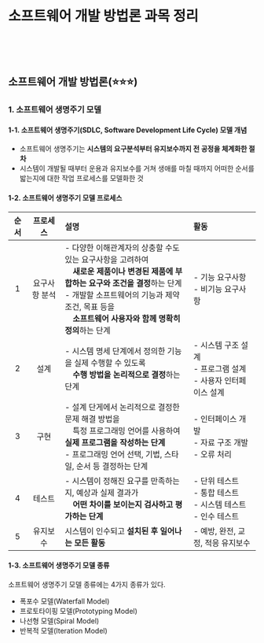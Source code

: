
# 소프트웨어 개발 방법론 과목 정리                 


<br>


## 소프트웨어 개발 방법론(:star::star::star:)

### 1. 소프트웨어 생명주기 모델

#### 1-1. 소프트웨어 생명주기(SDLC, Software Development Life Cycle) 모델 개념
- 소프트웨어 생명주기는 <b>시스템의 요구분석부터 유지보수까지 전 공정을 체계화한 절차</b>
- 시스템이 개발될 때부터 운용과 유지보수를 거쳐 생애를 마칠 때까지 어떠한 순서를 밟는지에 대한 작업 프로세스를 모델화한 것

#### 1-2. 소프트웨어 생명주기 모델 프로세스

|순서|프로세스|설명|활동|
|:---:|:---:|:---|:---|
|1|요구사항 분석|- 다양한 이해관계자의 상충할 수도 있는 요구사항을 고려하여<br> <b>새로운 제품이나 변경된 제품에 부합하는 요구와 조건을 결정</b>하는 단계<br> - 개발할 소프트웨어의 기능과 제약 조건, 목표 등을<br> <b>소프트웨어 사용자와 함께 명확히 정의</b>하는 단계|- 기능 요구사항<br>- 비기능 요구사항|
|2|설계|- 시스템 명세 단계에서 정의한 기능을 실제 수행할 수 있도록 <br> <b>수행 방법을 논리적으로 결정</b>하는 단계|- 시스템 구조 설계<br>- 프로그램 설계<br>- 사용자 인터페이스 설계|
|3|구현|- 설계 단게에서 논리적으로 결정한 문제 해결 방법을 <br> 특정 프로그래밍 언어를 사용하여 <b>실제 프로그램을 작성하는 단계</b><br>- 프로그래밍 언어 선택, 기법, 스타일, 순서 등 결정하는 단계|- 인터페이스 개발<br>- 자료 구조 개발<br>- 오류 처리|
|4|테스트|- 시스템이 정해진 요구를 만족하는지, 예상과 실제 결과가<br> <b>어떤 차이를 보이는지 검사하고 평가하는 단계</b>|- 단위 테스트<br>- 통합 테스트<br>- 시스템 테스트<br>- 인수 테스트|
|5|유지보수|시스템이 인수되고 <b>설치된 후 일어나는 모든 활동</b>|- 예방, 완전, 교정, 적응 유지보수|

#### 1-3. 소프트웨어 생명주기 모델 종류
소프트웨어 생명주기 모델 종류에는 4가지 종류가 있다.
- 폭포수 모델(Waterfall Model)
- 프로토타이핑 모델(Prototyping Model)
- 나선형 모델(Spiral Model)
- 반복적 모델(Iteration Model)

